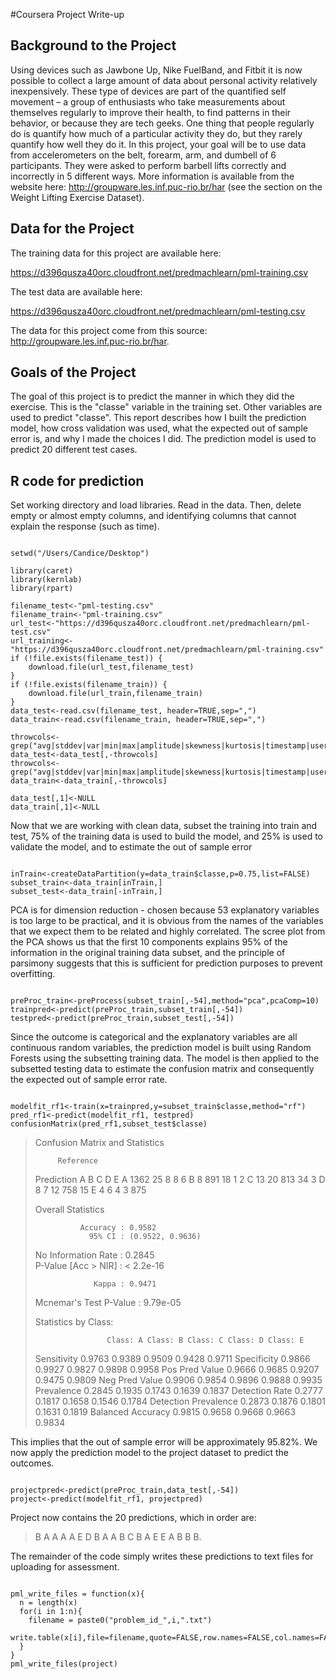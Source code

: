 #Coursera Project Write-up

## Background to the Project

Using devices such as Jawbone Up, Nike FuelBand, and Fitbit it is now possible to collect a large amount of data about personal activity relatively inexpensively. These type of devices are part of the quantified self movement – a group of enthusiasts who take measurements about themselves regularly to improve their health, to find patterns in their behavior, or because they are tech geeks. One thing that people regularly do is quantify how much of a particular activity they do, but they rarely quantify how well they do it. In this project, your goal will be to use data from accelerometers on the belt, forearm, arm, and dumbell of 6 participants. They were asked to perform barbell lifts correctly and incorrectly in 5 different ways. More information is available from the website here: http://groupware.les.inf.puc-rio.br/har (see the section on the Weight Lifting Exercise Dataset). 

## Data for the Project

The training data for this project are available here: 

https://d396qusza40orc.cloudfront.net/predmachlearn/pml-training.csv

The test data are available here: 

https://d396qusza40orc.cloudfront.net/predmachlearn/pml-testing.csv

The data for this project come from this source: http://groupware.les.inf.puc-rio.br/har.

## Goals of the Project 

The goal of this project is to predict the manner in which they did the exercise. This is the "classe" variable in the training set. Other variables are used to predict "classe". This report describes how I built the prediction model, how cross validation was used, what the expected out of sample error is, and why I made the choices I did. The prediction model is used to predict 20 different test cases. 

## R code for prediction

Set working directory and load libraries. Read in the data. Then, delete empty or almost empty columns, and identifying columns that cannot explain the response (such as time).
<pre><code>
setwd("/Users/Candice/Desktop")

library(caret)
library(kernlab)
library(rpart)

filename_test<-"pml-testing.csv"
filename_train<-"pml-training.csv"
url_test<-"https://d396qusza40orc.cloudfront.net/predmachlearn/pml-test.csv"
url_training<-"https://d396qusza40orc.cloudfront.net/predmachlearn/pml-training.csv"
if (!file.exists(filename_test)) {
	download.file(url_test,filename_test)
}
if (!file.exists(filename_train)) {
	download.file(url_train,filename_train)
}
data_test<-read.csv(filename_test, header=TRUE,sep=",")
data_train<-read.csv(filename_train, header=TRUE,sep=",")

throwcols<-grep("avg|stddev|var|min|max|amplitude|skewness|kurtosis|timestamp|user_name|new_window",names(data_test),value=FALSE)
data_test<-data_test[,-throwcols]
throwcols<-grep("avg|stddev|var|min|max|amplitude|skewness|kurtosis|timestamp|user_name|new_window",names(data_train),value=FALSE)
data_train<-data_train[,-throwcols]

data_test[,1]<-NULL
data_train[,1]<-NULL
</code></pre>


Now that we are working with clean data, subset the training into train and test, 75% of the training data is used to build the model, and 25% is used to  validate the model, and to estimate the out of sample error
<pre><code>
inTrain<-createDataPartition(y=data_train$classe,p=0.75,list=FALSE)
subset_train<-data_train[inTrain,]
subset_test<-data_train[-inTrain,]
</code></pre>

PCA is for dimension reduction - chosen because 53 explanatory variables is too large to be practical, and it is obvious from the names of the variables that we expect them to be related and highly correlated. The scree plot from the PCA shows us that the first 10 components explains 95% of the information in the original training data subset, and the principle of parsimony suggests that this is sufficient for prediction purposes to prevent overfitting.
<pre><code>
preProc_train<-preProcess(subset_train[,-54],method="pca",pcaComp=10)
trainpred<-predict(preProc_train,subset_train[,-54])
testpred<-predict(preProc_train,subset_test[,-54])
</code></pre>

Since the outcome is categorical and the explanatory variables are all continuous random variables, the prediction model is built using Random Forests using the subsetting training data. The model is then applied to the subsetted testing data to estimate the confusion matrix and consequently the expected out of sample error rate.
<pre><code>
modelfit_rf1<-train(x=trainpred,y=subset_train$classe,method="rf")
pred_rf1<-predict(modelfit_rf1, testpred)
confusionMatrix(pred_rf1,subset_test$classe)
</code></pre>

>Confusion Matrix and Statistics
>
>          Reference
>Prediction    A    B    C    D    E
>         A 1362   25    8    8    6
>         B    8  891   18    1    2
>         C   13   20  813   34    3
>         D    8    7   12  758   15
>         E    4    6    4    3  875
>
>Overall Statistics
>                                          
>               Accuracy : 0.9582          
>                 95% CI : (0.9522, 0.9636)
>    No Information Rate : 0.2845          
>    P-Value [Acc > NIR] : < 2.2e-16       
>                                          
>                  Kappa : 0.9471          
> Mcnemar's Test P-Value : 9.79e-05        
>
>Statistics by Class:
>
>                     Class: A Class: B Class: C Class: D Class: E
>Sensitivity            0.9763   0.9389   0.9509   0.9428   0.9711
>Specificity            0.9866   0.9927   0.9827   0.9898   0.9958
>Pos Pred Value         0.9666   0.9685   0.9207   0.9475   0.9809
>Neg Pred Value         0.9906   0.9854   0.9896   0.9888   0.9935
>Prevalence             0.2845   0.1935   0.1743   0.1639   0.1837
>Detection Rate         0.2777   0.1817   0.1658   0.1546   0.1784
>Detection Prevalence   0.2873   0.1876   0.1801   0.1631   0.1819
>Balanced Accuracy      0.9815   0.9658   0.9668   0.9663   0.9834

This implies that the out of sample error will be approximately 95.82%. We now apply the prediction model to the project dataset to predict the outcomes.
<pre><code>
projectpred<-predict(preProc_train,data_test[,-54])
project<-predict(modelfit_rf1, projectpred)
</code></pre>

Project now contains the 20 predictions, which in order are: 

>B A A A A E D B A A B C B A E E A B B B. 

The remainder of the code simply writes these predictions to text files for uploading for assessment.
<pre><code>
pml_write_files = function(x){
  n = length(x)
  for(i in 1:n){
    filename = paste0("problem_id_",i,".txt")
    write.table(x[i],file=filename,quote=FALSE,row.names=FALSE,col.names=FALSE)
  }
}
pml_write_files(project)
</code></pre>
